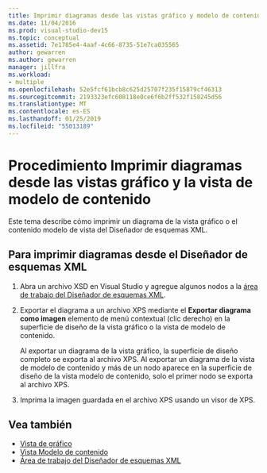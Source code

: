 ```yaml
---
title: Imprimir diagramas desde las vistas gráfico y modelo de contenido del Diseñador de esquemas XML
ms.date: 11/04/2016
ms.prod: visual-studio-dev15
ms.topic: conceptual
ms.assetid: 7e1785e4-4aaf-4c66-8735-51e7ca035565
author: gewarren
ms.author: gewarren
manager: jillfra
ms.workload:
- multiple
ms.openlocfilehash: 52e5fcf61bcb8c625d25707f235f15879cf46313
ms.sourcegitcommit: 2193323efc608118e0ce6f6b2ff532f158245d56
ms.translationtype: MT
ms.contentlocale: es-ES
ms.lasthandoff: 01/25/2019
ms.locfileid: "55013189"
---
```

# <a name="how-to-print-diagrams-from-the-graph-view-and-the-content-model-view"></a>Procedimiento Imprimir diagramas desde las vistas gráfico y la vista de modelo de contenido

Este tema describe cómo imprimir un diagrama de la vista gráfico o el contenido modelo de vista del Diseñador de esquemas XML.

## <a name="to-print-diagrams-from-the-xml-schema-designer"></a>Para imprimir diagramas desde el Diseñador de esquemas XML

1.  Abra un archivo XSD en Visual Studio y agregue algunos nodos a la [área de trabajo del Diseñador de esquemas XML](../xml-tools/xml-schema-designer-workspace.md).

2.  Exportar el diagrama a un archivo XPS mediante el **Exportar diagrama como imagen** elemento de menú contextual (clic derecho) en la superficie de diseño de la vista gráfico o la vista de modelo de contenido.

     Al exportar un diagrama de la vista gráfico, la superficie de diseño completo se exporta al archivo XPS. Al exportar un diagrama de la vista de modelo de contenido y más de un nodo aparece en la superficie de diseño de la vista modelo de contenido, solo el primer nodo se exporta al archivo XPS.

3.  Imprima la imagen guardada en el archivo XPS usando un visor de XPS.

## <a name="see-also"></a>Vea también

- [Vista de gráfico](../xml-tools/graph-view.md)
- [Vista Modelo de contenido](../xml-tools/content-model-view.md)
- [Área de trabajo del Diseñador de esquemas XML](../xml-tools/xml-schema-designer-workspace.md)